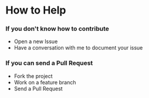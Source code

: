 # How to Help

### If you don't know how to contribute
* Open a new Issue
* Have a conversation with me to document your issue

### If you can send a Pull Request
* Fork the project
* Work on a feature branch
* Send a Pull Request
